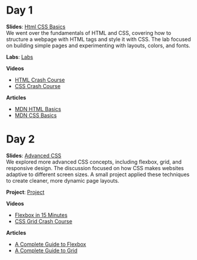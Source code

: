 # Day 1

**Slides**: [Html CSS Basics](https://www.canva.com/design/DAGyQEP1W5s/kXlhnd7UYyZSm53OmY-QhQ/edit?utm_content=DAGyQEP1W5s&utm_campaign=designshare&utm_medium=link2&utm_source=sharebutton) <br>
We went over the fundamentals of HTML and CSS, covering how to structure a webpage with HTML tags and style it with CSS. The lab focused on building simple pages and experimenting with layouts, colors, and fonts.

**Labs**: [Labs](https://github.com/iOliver678/SCE-Web-Dev/tree/main/week1/labs) <br>

**Videos**  
- [HTML Crash Course](https://www.youtube.com/watch?v=UB1O30fR-EE)  
- [CSS Crash Course](https://www.youtube.com/watch?v=yfoY53QXEnI)  

**Articles**  
- [MDN HTML Basics](https://developer.mozilla.org/en-US/docs/Learn/Getting_started_with_the_web/HTML_basics)  
- [MDN CSS Basics](https://developer.mozilla.org/en-US/docs/Learn/Getting_started_with_the_web/CSS_basics)  


# Day 2
**Slides**: [Advanced CSS](https://docs.google.com/presentation/d/1kWdNJej7asP9xdimyW5drw_54Zq6WkQuA2ko7JMFwS8/edit?usp=sharing) <br>
We explored more advanced CSS concepts, including flexbox, grid, and responsive design. The discussion focused on how CSS makes websites adaptive to different screen sizes. A small project applied these techniques to create cleaner, more dynamic page layouts.

**Project**: [Project](https://github.com/iOliver678/SCE-Web-Dev/blob/main/week1/project/week1_project.md) <br>

**Videos**  
- [Flexbox in 15 Minutes](https://www.youtube.com/watch?v=fYq5PXgSsbE)  
- [CSS Grid Crash Course](https://www.youtube.com/watch?v=EFafSYg-PkI)  

**Articles**  
- [A Complete Guide to Flexbox](https://css-tricks.com/snippets/css/a-guide-to-flexbox/)  
- [A Complete Guide to Grid](https://css-tricks.com/snippets/css/complete-guide-grid/)  
